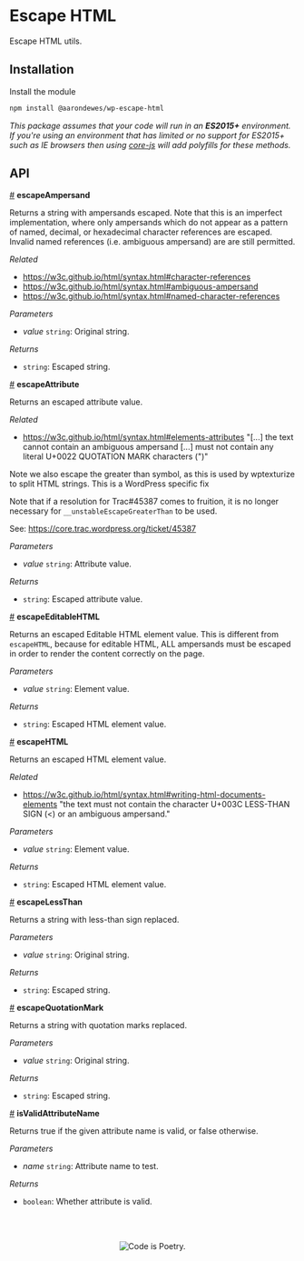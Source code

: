 # Escape HTML

Escape HTML utils.

## Installation

Install the module

```bash
npm install @aarondewes/wp-escape-html
```

_This package assumes that your code will run in an **ES2015+** environment. If you're using an environment that has limited or no support for ES2015+ such as IE browsers then using [core-js](https://github.com/zloirock/core-js) will add polyfills for these methods._

## API

<!-- START TOKEN(Autogenerated API docs) -->

<a name="escapeAmpersand" href="#escapeAmpersand">#</a> **escapeAmpersand**

Returns a string with ampersands escaped. Note that this is an imperfect
implementation, where only ampersands which do not appear as a pattern of
named, decimal, or hexadecimal character references are escaped. Invalid
named references (i.e. ambiguous ampersand) are are still permitted.

_Related_

-   <https://w3c.github.io/html/syntax.html#character-references>
-   <https://w3c.github.io/html/syntax.html#ambiguous-ampersand>
-   <https://w3c.github.io/html/syntax.html#named-character-references>

_Parameters_

-   _value_ `string`: Original string.

_Returns_

-   `string`: Escaped string.

<a name="escapeAttribute" href="#escapeAttribute">#</a> **escapeAttribute**

Returns an escaped attribute value.

_Related_

-   <https://w3c.github.io/html/syntax.html#elements-attributes> "[...] the text cannot contain an ambiguous ampersand [...] must not contain
    any literal U+0022 QUOTATION MARK characters (")"

Note we also escape the greater than symbol, as this is used by wptexturize to
split HTML strings. This is a WordPress specific fix

Note that if a resolution for Trac#45387 comes to fruition, it is no longer
necessary for `__unstableEscapeGreaterThan` to be used.

See: <https://core.trac.wordpress.org/ticket/45387>

_Parameters_

-   _value_ `string`: Attribute value.

_Returns_

-   `string`: Escaped attribute value.

<a name="escapeEditableHTML" href="#escapeEditableHTML">#</a> **escapeEditableHTML**

Returns an escaped Editable HTML element value. This is different from
`escapeHTML`, because for editable HTML, ALL ampersands must be escaped in
order to render the content correctly on the page.

_Parameters_

-   _value_ `string`: Element value.

_Returns_

-   `string`: Escaped HTML element value.

<a name="escapeHTML" href="#escapeHTML">#</a> **escapeHTML**

Returns an escaped HTML element value.

_Related_

-   <https://w3c.github.io/html/syntax.html#writing-html-documents-elements> "the text must not contain the character U+003C LESS-THAN SIGN (\<) or an
    ambiguous ampersand."

_Parameters_

-   _value_ `string`: Element value.

_Returns_

-   `string`: Escaped HTML element value.

<a name="escapeLessThan" href="#escapeLessThan">#</a> **escapeLessThan**

Returns a string with less-than sign replaced.

_Parameters_

-   _value_ `string`: Original string.

_Returns_

-   `string`: Escaped string.

<a name="escapeQuotationMark" href="#escapeQuotationMark">#</a> **escapeQuotationMark**

Returns a string with quotation marks replaced.

_Parameters_

-   _value_ `string`: Original string.

_Returns_

-   `string`: Escaped string.

<a name="isValidAttributeName" href="#isValidAttributeName">#</a> **isValidAttributeName**

Returns true if the given attribute name is valid, or false otherwise.

_Parameters_

-   _name_ `string`: Attribute name to test.

_Returns_

-   `boolean`: Whether attribute is valid.


<!-- END TOKEN(Autogenerated API docs) -->

<br/><br/><p align="center"><img src="https://s.w.org/style/images/codeispoetry.png?1" alt="Code is Poetry." /></p>
